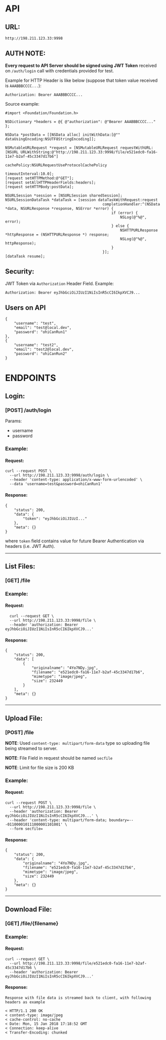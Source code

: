# API
## URL:
```
http://198.211.123.33:9998
```
## AUTH NOTE:

**Every request to API Server should be signed using JWT Token** received on `/auth/login` call with credentials provided for test.

Example for HTTP Header is like below (suppose that token value received is `AAABBBCCCC...`):

```
Authorization: Bearer AAABBBCCCC...
```

Source example:

```objc
#import <Foundation/Foundation.h>

NSDictionary *headers = @{ @"authorization": @"Bearer AAABBBCCCC..." };

NSData *postData = [[NSData alloc] initWithData:[@"" dataUsingEncoding:NSUTF8StringEncoding]];

NSMutableURLRequest *request = [NSMutableURLRequest requestWithURL:[NSURL URLWithString:@"http://198.211.123.33:9998/file/e521edc0-fa16-11e7-b2af-45c3347d17b6"]
                                                       cachePolicy:NSURLRequestUseProtocolCachePolicy
                                                   timeoutInterval:10.0];
[request setHTTPMethod:@"GET"];
[request setAllHTTPHeaderFields:headers];
[request setHTTPBody:postData];

NSURLSession *session = [NSURLSession sharedSession];
NSURLSessionDataTask *dataTask = [session dataTaskWithRequest:request
                                            completionHandler:^(NSData *data, NSURLResponse *response, NSError *error) {
                                                if (error) {
                                                    NSLog(@"%@", error);
                                                } else {
                                                    NSHTTPURLResponse *httpResponse = (NSHTTPURLResponse *) response;
                                                    NSLog(@"%@", httpResponse);
                                                }
                                            }];
[dataTask resume];
```



## Security:

JWT Token via `Authorization` Header Field. Example:

```
Authorization: Bearer eyJhbGciOiJIUzI1NiIsInR5cCI6IkpXVCJ9...
```

## Users on API
```
{
    "username": "test",
    "email": "test@local.dev",
    "password": "ohiCanRun1"
},
{
    "username": "test2",
    "email": "test2@local.dev",
    "password": "ohiCanRun2"
}
```

# ENDPOINTS

## Login: 
### [POST] /auth/login

Params:

- username
- password

### Example:
#### Request:

```
curl --request POST \
  --url http://198.211.123.33:9998/auth/login \
  --header 'content-type: application/x-www-form-urlencoded' \
  --data 'username=test&password=ohiCanRun1'
```

#### Response:
```
{
    "status": 200,
    "data": {
        "token": "eyJhbGciOiJIUzI..."
    },
    "meta": {}
}
```

where `token` field contains value for future Bearer Authentication via headers (i.e. JWT Auth).

--- 

## List Files: 
### [GET] /file


### Example:
#### Request:

```
  curl --request GET \
  --url http://198.211.123.33:9998/file \
  --header 'authorization: Bearer eyJhbGciOiJIUzI1NiIsInR5cCI6IkpXVCJ9...'
```

#### Response:
```
{
	"status": 200,
	"data": [
		{
			"originalname": "4Yo7NDy.jpg",
			"filename": "e521edc0-fa16-11e7-b2af-45c3347d17b6",
			"mimetype": "image/jpeg",
			"size": 232449
		}
	],
	"meta": {}
}
```

--- 

## Upload File: 
### [POST] /file

**NOTE**: Used `content-type: multipart/form-data` type so uploading file being streamed to server.

**NOTE**: File Field in request should be named `secfile`

**NOTE**: Limit for file size is 200 KB

### Example:
#### Request:

```
curl --request POST \
  --url http://198.211.123.33:9998/file \
  --header 'authorization: Bearer eyJhbGciOiJIUzI1NiIsInR5cCI6IkpXVCJ9...' \
  --header 'content-type: multipart/form-data; boundary=---011000010111000001101001' \
  --form secfile=
```

#### Response:
```
{
    "status": 200,
    "data": {
        "originalname": "4Yo7NDy.jpg",
        "filename": "e521edc0-fa16-11e7-b2af-45c3347d17b6",
        "mimetype": "image/jpeg",
        "size": 232449
    },
    "meta": {}
}
```


--- 

## Download File: 
### [GET] /file/{filename}


### Example:
#### Request:

```
curl --request GET \
  --url http://198.211.123.33:9998/file/e521edc0-fa16-11e7-b2af-45c3347d17b6 \
  --header 'authorization: Bearer eyJhbGciOiJIUzI1NiIsInR5cCI6IkpXVCJ9...'
```

#### Response:
```
Response with file data is streamed back to client, with following headers as example

< HTTP/1.1 200 OK
< content-type: image/jpeg
< cache-control: no-cache
< Date: Mon, 15 Jan 2018 17:18:52 GMT
< Connection: keep-alive
< Transfer-Encoding: chunked
```

